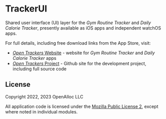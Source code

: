 # TrackerUI

Shared user interface (UI) layer for the _Gym Routine Tracker_ and _Daily Calorie Tracker_, presently available as iOS apps and independent watchOS apps.

For full details, including free download links from the App Store, visit:

* [_Open Trackers_ Website](https://open-trackers.github.io) - website for _Gym Routine Tracker_ and _Daily Calorie Tracker_ apps
* [_Open Trackers_ Project](https://github.com/open-trackers) - Github site for the development project, including full source code

## License

Copyright 2022, 2023 OpenAlloc LLC

All application code is licensed under the [Mozilla Public License 2](https://www.mozilla.org/en-US/MPL/2.0/), except where noted in individual modules.

